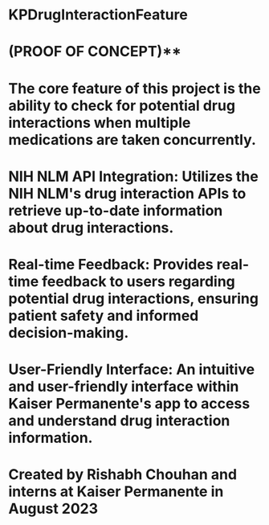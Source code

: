 # KPDrugInteractionFeature
# 
# (PROOF OF CONCEPT)**
# 
# 	
# The core feature of this project is the ability to check for potential drug interactions when multiple medications are taken concurrently.
# NIH NLM API Integration: Utilizes the NIH NLM's drug interaction APIs to retrieve up-to-date information about drug interactions.
# Real-time Feedback: Provides real-time feedback to users regarding potential drug interactions, ensuring patient safety and informed decision-making.
# User-Friendly Interface: An intuitive and user-friendly interface within Kaiser Permanente's app to access and understand drug interaction information. 
#
# Created by Rishabh Chouhan and interns at Kaiser Permanente in August 2023
